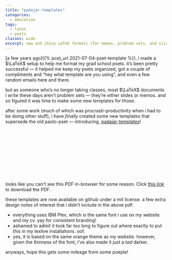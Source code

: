 ```yaml
---
title: "padajar-templates"
categories:
  - education
tags:
  - latex
  - psets
classes: wide
excerpt: new and shiny LaTeX formats (for memos, problem sets, and slides)
---
```


[a few years ago]({% post_url 2021-07-04-pset-template %}), i made a $\LaTeX$ setup to help me format my grad school psets. it’s been pretty successful — it helped me keep my psets organized, got a couple of compliments and “hey what template are you using”, and even a few random emails here and there.

but as someone who’s no longer taking classes, most $\LaTeX$ documents i write these days aren’t problem sets — they’re either slides or memos. and so figured it was time to make some new templates for those.

after some work (much of which was procrasti-productivity when i had to be doing other stuff), i have *finally* created some new templates that supersede the old paolo-pset — introducing, [padajar-templates](https://github.com/padajar/padajar-templates/tree/main)!

<object data="https://padajar.com/assets/docs/padajar-templates.pdf" type="application/pdf" width="700px" height="700px">
    <embed src="https://padajar.com/assets/docs/padajar-templates.pdf">
        <p>looks like you can't see this PDF in-browser for some reason. Click <a href="https://padajar.com/assets/docs/padajar-templates.pdf">this link</a> to download the PDF.</p>
    </embed>
</object>

these templates are now available on github under a mit license. a few extra design notes of interest that i didn’t include in the above pdf:

* everything uses IBM Plex, which is the same font i use on my website and my cv. yay for consistent branding! 
* ashamed to admit it took far too long to figure out where exactly to put this in my texlive installations. oof.
* yes, it is based on the same orange theme as my website. however, given the thinness of the font, i’ve also made it just a _tad_ darker.

anyways, hope this gets some mileage from some poeple!

